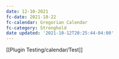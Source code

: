 ```yaml
---
date: 12-10-2021
fc-date: 2021-10-22
fc-calendar: Gregorian Calendar
fc-category: Stronghold
date updated: '2021-10-12T20:25:44-04:00'
---
```


[[Plugin Testing/calendar/Test]]
